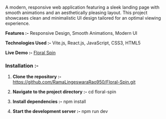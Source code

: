 A modern, responsive web application featuring a sleek landing page with smooth animations and an aesthetically pleasing layout. This project showcases clean and minimalistic UI design tailored for an optimal viewing experience.

**Features :-**
   Responsive Design, Smooth Animations, Modern UI

**Technologies Used :-**
   Vite.js, React.js, JavaScript, CSS3, HTML5

**Live Demo :-** [Floral Spin](https://floral-spin.vercel.app/)


### Installation :-

1. **Clone the repository :-** https://github.com/RamaLingeswaraRao950/Floral-Spin.git

2. **Navigate to the project directory :-** cd floral-spin

3. **Install dependencies :-** npm install
   
4. **Start the development server :-** npm run dev
